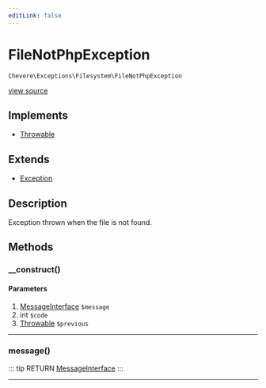```yaml
---
editLink: false
---
```


# FileNotPhpException

`Chevere\Exceptions\Filesystem\FileNotPhpException`

[view source](https://github.com/chevere/chevere/blob/master/exceptions/Filesystem/FileNotPhpException.php)

## Implements

- [Throwable](https://www.php.net/manual/class.throwable)

## Extends

- [Exception](../Core/Exception.md)

## Description

Exception thrown when the file is not found.

## Methods

### __construct()

#### Parameters

1. [MessageInterface](../../Interfaces/Message/MessageInterface.md) `$message`
2. int `$code`
3. [Throwable](https://www.php.net/manual/class.throwable) `$previous`

---

### message()

::: tip RETURN
[MessageInterface](../../Interfaces/Message/MessageInterface.md)
:::

---
